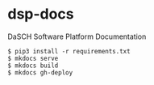 # dsp-docs
DaSCH Software Platform Documentation

```
$ pip3 install -r requirements.txt
$ mkdocs serve
$ mkdocs build
$ mkdocs gh-deploy 
```
